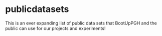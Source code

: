 # publicdatasets
This is an ever expanding list of public data sets that BootUpPGH and the public can use for our projects and experiments! 
